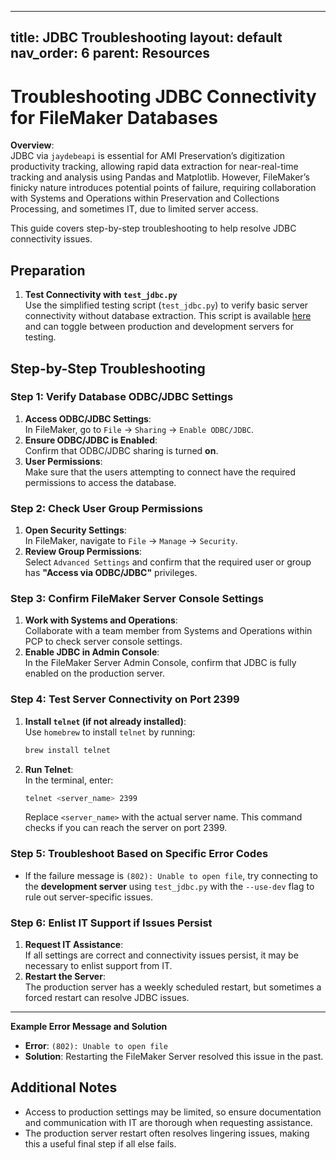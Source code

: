 
---
title: JDBC Troubleshooting 
layout: default
nav_order: 6
parent: Resources
---

# Troubleshooting JDBC Connectivity for FileMaker Databases

**Overview**:  
JDBC via `jaydebeapi` is essential for AMI Preservation’s digitization productivity tracking, allowing rapid data extraction for near-real-time tracking and analysis using Pandas and Matplotlib. However, FileMaker’s finicky nature introduces potential points of failure, requiring collaboration with Systems and Operations within Preservation and Collections Processing, and sometimes IT, due to limited server access.

This guide covers step-by-step troubleshooting to help resolve JDBC connectivity issues.

## Preparation
1. **Test Connectivity with `test_jdbc.py`**  
   Use the simplified testing script (`test_jdbc.py`) to verify basic server connectivity without database extraction. This script is available [here](https://github.com/NYPL/ami-preservation/blob/main/ami_scripts/test_jdbc.py) and can toggle between production and development servers for testing.

## Step-by-Step Troubleshooting

### Step 1: Verify Database ODBC/JDBC Settings
1. **Access ODBC/JDBC Settings**:  
   In FileMaker, go to `File` → `Sharing` → `Enable ODBC/JDBC`.
2. **Ensure ODBC/JDBC is Enabled**:  
   Confirm that ODBC/JDBC sharing is turned **on**.
3. **User Permissions**:  
   Make sure that the users attempting to connect have the required permissions to access the database.

### Step 2: Check User Group Permissions
1. **Open Security Settings**:  
   In FileMaker, navigate to `File` → `Manage` → `Security`.
2. **Review Group Permissions**:  
   Select `Advanced Settings` and confirm that the required user or group has **"Access via ODBC/JDBC"** privileges.

### Step 3: Confirm FileMaker Server Console Settings
1. **Work with Systems and Operations**:  
   Collaborate with a team member from Systems and Operations within PCP to check server console settings.
2. **Enable JDBC in Admin Console**:  
   In the FileMaker Server Admin Console, confirm that JDBC is fully enabled on the production server.

### Step 4: Test Server Connectivity on Port 2399
1. **Install `telnet` (if not already installed)**:  
   Use `homebrew` to install `telnet` by running:
   ```bash
   brew install telnet
   ```
2. **Run Telnet**:  
   In the terminal, enter:
   ```bash
   telnet <server_name> 2399
   ```
   Replace `<server_name>` with the actual server name. This command checks if you can reach the server on port 2399.

### Step 5: Troubleshoot Based on Specific Error Codes
- If the failure message is `(802): Unable to open file`, try connecting to the **development server** using `test_jdbc.py` with the `--use-dev` flag to rule out server-specific issues.

### Step 6: Enlist IT Support if Issues Persist
1. **Request IT Assistance**:  
   If all settings are correct and connectivity issues persist, it may be necessary to enlist support from IT.
2. **Restart the Server**:  
   The production server has a weekly scheduled restart, but sometimes a forced restart can resolve JDBC issues.

---

**Example Error Message and Solution**  
- **Error**: `(802): Unable to open file`
- **Solution**: Restarting the FileMaker Server resolved this issue in the past.

## Additional Notes
- Access to production settings may be limited, so ensure documentation and communication with IT are thorough when requesting assistance.
- The production server restart often resolves lingering issues, making this a useful final step if all else fails.
